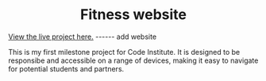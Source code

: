 <h1 align="center">Fitness website</h1>

[View the live project here.](https://ignasvilkas.github.io/Fitness-Page/) ------ add website

This is my first milestone project for Code Institute. It is designed to be responsibe and accessible on a range of devices, making it easy to navigate for potential students and partners.

